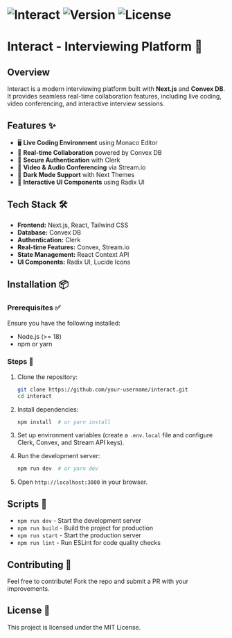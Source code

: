 # ![Interact](https://img.shields.io/badge/Interact-Next.js-blue) ![Version](https://img.shields.io/badge/version-0.1.0-green) ![License](https://img.shields.io/badge/license-MIT-orange)

# Interact - Interviewing Platform 🚀

## Overview
Interact is a modern interviewing platform built with **Next.js** and **Convex DB**. It provides seamless real-time collaboration features, including live coding, video conferencing, and interactive interview sessions.

## Features ✨
- 🖥 **Live Coding Environment** using Monaco Editor
- 🔄 **Real-time Collaboration** powered by Convex DB
- 🔑 **Secure Authentication** with Clerk
- 🎥 **Video & Audio Conferencing** via Stream.io
- 🌙 **Dark Mode Support** with Next Themes
- 🎨 **Interactive UI Components** using Radix UI

## Tech Stack 🛠
- **Frontend:** Next.js, React, Tailwind CSS
- **Database:** Convex DB
- **Authentication:** Clerk
- **Real-time Features:** Convex, Stream.io
- **State Management:** React Context API
- **UI Components:** Radix UI, Lucide Icons

## Installation 📦

### Prerequisites ✅
Ensure you have the following installed:
- Node.js (>= 18)
- npm or yarn

### Steps 🚀
1. Clone the repository:
   ```sh
   git clone https://github.com/your-username/interact.git
   cd interact
   ```
2. Install dependencies:
   ```sh
   npm install  # or yarn install
   ```
3. Set up environment variables (create a `.env.local` file and configure Clerk, Convex, and Stream API keys).

4. Run the development server:
   ```sh
   npm run dev  # or yarn dev
   ```
5. Open `http://localhost:3000` in your browser.

## Scripts 📜
- `npm run dev` - Start the development server
- `npm run build` - Build the project for production
- `npm run start` - Start the production server
- `npm run lint` - Run ESLint for code quality checks

## Contributing 🤝
Feel free to contribute! Fork the repo and submit a PR with your improvements.

## License 📄
This project is licensed under the MIT License.


